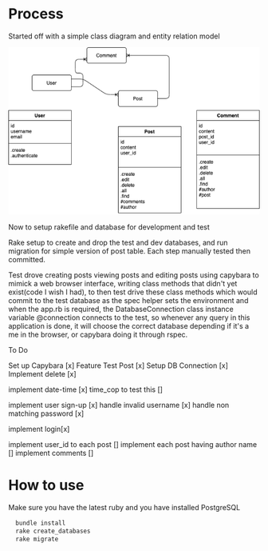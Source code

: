 # Process

Started off with a simple class diagram and entity relation model

![Domain Model](domain_model.png "Domain Model")

Now to setup rakefile and database for development and test

Rake setup to create and drop the test and dev databases, and run migration 
for simple version of post table. Each step manually tested then committed.

Test drove creating posts viewing posts and editing posts using capybara to mimick a 
web browser interface, writing class methods that didn't yet exist(code I wish I had),
to then test drive these class methods which would commit to the test database as the spec
helper sets the environment and when the app.rb is required, the DatabaseConnection class instance 
variable @connection connects to the test, so whenever any query in this application is done, it will 
choose the correct database depending if it's a me in the browser, or capybara doing it through rspec. 

To Do

Set up Capybara [x]
Feature Test Post [x]
Setup DB Connection [x]
Implement delete [x]

implement date-time [x]
  time_cop to test this []
  
implement user sign-up [x]
  handle invalid username [x]
  handle non matching password [x]

implement login[x]


implement user_id to each post []
implement each post having author name []
implement comments []

# How to use

Make sure you have the latest ruby and you have installed PostgreSQL

```
  bundle install
  rake create_databases
  rake migrate
```